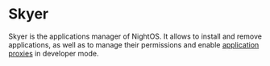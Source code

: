 # Skyer

Skyer is the applications manager of NightOS. It allows to install and remove applications, as well as to manage their permissions and enable [application proxies](../technical/dev-mode.md#application-proxies) in developer mode.
